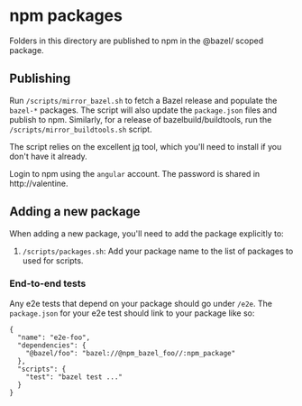 # npm packages

Folders in this directory are published to npm
in the @bazel/ scoped package.

## Publishing

Run `/scripts/mirror_bazel.sh` to fetch a Bazel release and populate the `bazel-*` packages. The script will also update the `package.json` files and publish to npm.
Similarly, for a release of bazelbuild/buildtools, run the `/scripts/mirror_buildtools.sh` script.

The script relies on the excellent [jq](https://stedolan.github.io/jq) tool, which you'll need to install if you don't have it already.

Login to npm using the `angular` account. The password is shared in http://valentine.

## Adding a new package

When adding a new package, you'll need to add the package explicitly to:

1. `/scripts/packages.sh`: Add your package name to the list of packages to used for scripts.

### End-to-end tests

Any e2e tests that depend on your package should go under `/e2e`. The `package.json` for your e2e test should link to your package like so:

```
{
  "name": "e2e-foo",
  "dependencies": {
    "@bazel/foo": "bazel://@npm_bazel_foo//:npm_package"
  },
  "scripts": {
    "test": "bazel test ..."
  }
}
```
